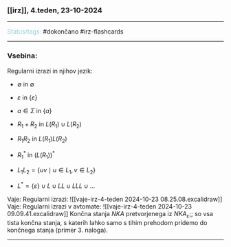 ### [[irz]], 4.teden, 23-10-2024
---

<font color="#92cddc">Status/tags:</font> #dokončano #irz-flashcards 

---

### Vsebina:

Regularni izrazi in njihov jezik:
- $\emptyset$ in $\emptyset$
- $\varepsilon$ in $\{\varepsilon\}$
- $a \in \Sigma$ in $\{a\}$
- $R_1 + R_2$ in $L(R_1) \cup L(R_2)$
- $R_1 R_2$ in $L(R_1)L(R_2)$
- $R_1^*$ in $(L(R_1))^*$

- $L_1L_2 = \{uv \mid u \in L_1, v \in L_2\}$
- $L^* = \{\varepsilon\} \cup L \cup LL \cup LLL \cup ...$

Vaje: Regularni izrazi: ![[vaje-irz-4-teden 2024-10-23 08.25.08.excalidraw]]
Vaje: Regularni izrazi v avtomate: ![[vaje-irz-4-teden 2024-10-23 09.09.41.excalidraw]]
Končna stanja $NKA$ pretvorjenega iz $NKA_\varepsilon$;; so vsa tista končna stanja, s katerih lahko samo s tihim prehodom pridemo do končnega stanja (primer 3. naloga).
<!--SR:!2024-10-27,4,270-->

---
